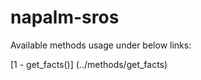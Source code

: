 # napalm-sros

Available methods usage under below links:

[1 - get_facts()] (../methods/get_facts)
